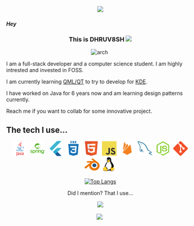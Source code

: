<div align="center">
<img src="https://media1.giphy.com/media/LXVOyvjumP7XgrK0aS/giphy.gif?cid=ecf05e47lapqovat9171g1ooi6jmszfte961zcqf5c4si5n4&rid=giphy.gif&ct=s" width="150"/>
</div>

##### Hey
<h3 align="center">
  This is DHRUV8SH
  <img src="https://media.giphy.com/media/hvRJCLFzcasrR4ia7z/giphy.gif" width="30px"/>
</h3>

<div id="Archisgod" align="center">
<img src="https://media.tenor.com/images/0a4cce654913a4b0ee39933b41a3281b/tenor.gif&f=1&nofb=1" title="Arch" alt="arch" width="220" height="443"/>&nbsp;
</div>

I am a full-stack developer and a computer science student. I am highly intrested and invested in FOSS.

I am currently learning [QML/QT](https://www.qt.io/) to try to develop for [KDE](https://kde.org/).

I have worked on Java for 6 years now and am learning design patterns currently.

Reach me if you want to collab for some innovative project.

## The tech I use...

<div align="center">
  <img src="https://github.com/devicons/devicon/blob/master/icons/java/java-original-wordmark.svg" title="Java" alt="Java" width="40" height="40"/>&nbsp;
  <img src="https://github.com/devicons/devicon/blob/master/icons/spring/spring-original-wordmark.svg" title="Spring" alt="Spring" width="40" height="40"/>&nbsp;
  <img src="https://github.com/devicons/devicon/blob/master/icons/flutter/flutter-original.svg" title="Flutter" alt="Flutter" width="40" height="40"/>&nbsp;
  <img src="https://github.com/devicons/devicon/blob/master/icons/css3/css3-plain-wordmark.svg"  title="CSS3" alt="CSS" width="40" height="40"/>&nbsp;
  <img src="https://github.com/devicons/devicon/blob/master/icons/html5/html5-original.svg" title="HTML5" alt="HTML" width="40" height="40"/>&nbsp;
  <img src="https://github.com/devicons/devicon/blob/master/icons/javascript/javascript-original.svg" title="JavaScript" alt="JavaScript" width="40" height="40"/>&nbsp;
  <img src="https://github.com/devicons/devicon/blob/master/icons/firebase/firebase-plain.svg" title="Firebase" alt="Firebase" width="40" height="40"/>&nbsp;
  <img src="https://github.com/devicons/devicon/blob/master/icons/mysql/mysql-original.svg" title="MySQL"  alt="MySQL" width="40" height="40"/>&nbsp;
  <img src="https://github.com/devicons/devicon/blob/master/icons/nodejs/nodejs-original.svg" title="NodeJS" alt="NodeJS" width="40" height="40"/>&nbsp;
  <img src="https://github.com/devicons/devicon/blob/master/icons/git/git-original.svg" title="Git" **alt="Git" width="40" height="40"/>
  <img src="https://github.com/devicons/devicon/blob/master/icons/blender/blender-original.svg" title="Git" **alt="Blender" width="40" height="40"/>
  <img src="https://github.com/devicons/devicon/blob/master/icons/linux/linux-original.svg" title="Git" **alt="Blender" width="40" height="40"/>

[![Top Langs](https://github-readme-stats.vercel.app/api/top-langs/?username=dhruv8sh&layout=compact&theme=vision-friendly-dark)](https://github.com/anuraghazra/github-readme-stats)
  
  
  Did I mention? That I use...
  
  <img src="https://c.tenor.com/7OM1QNVM3-wAAAAC/archpepe.gif" width="150">
  
 <p>
   
   
![](https://hit.yhype.me/github/profile?user_id=67322047)
<img src="https://komarev.com/ghpvc/?username=dhruv8sh&style=flat-square&color=blue" alt="" />
</div>
